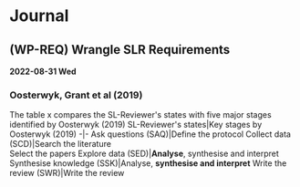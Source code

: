 # Journal
## (WP-REQ) Wrangle SLR Requirements
**2022-08-31 Wed**
### Oosterwyk, Grant et al (2019)
The table x compares the SL-Reviewer's states with five major stages identified by Oosterwyk (2019)
SL-Reviewer's states|Key stages by Oosterwyk (2019)
-|-
Ask questions (SAQ)|Define the protocol
Collect data (SCD)|Search the literature<br />Select the papers
Explore data (SED)|<b>Analyse</b>, synthesise and interpret
Synthesise knowledge (SSK)|Analyse, <b>synthesise and interpret</b>
Write the review (SWR)|Write the review
